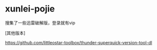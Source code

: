 # xunlei-pojie
搜集了一些迅雷破解版，登录就有vip


[其他版本]

https://github.com/littleostar-toolbox/thunder-superquick-version-tool-dl
